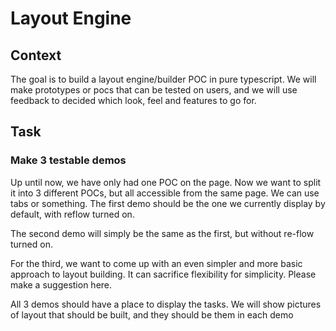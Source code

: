 # Layout Engine

## Context

The goal is to build a layout engine/builder POC in pure typescript.
We will make prototypes or pocs that can be tested on users, and we will use feedback to decided which look, feel and features to go for.

## Task

### Make 3 testable demos
Up until now, we have only had one POC on the page. Now we want to split it into 3 different POCs, but all accessible from the same page. We can use tabs or something.
The first demo should be the one we currently display by default, with reflow turned on.

The second demo will simply be the same as the first, but without re-flow turned on.

For the third, we want to come up with an even simpler and more basic approach to layout building.
It can sacrifice flexibility for simplicity. Please make a suggestion here.

All 3 demos should have a place to display the tasks. We will show pictures of layout that should be built, and they should be them in each demo

